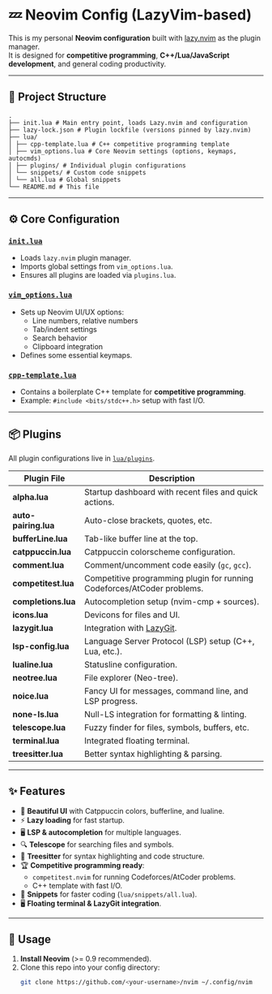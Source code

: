 # 💤 Neovim Config (LazyVim-based)

This is my personal **Neovim configuration** built with [lazy.nvim](https://github.com/folke/lazy.nvim) as the plugin manager.  
It is designed for **competitive programming**, **C++/Lua/JavaScript development**, and general coding productivity.

---

## 📂 Project Structure
```
.
├── init.lua # Main entry point, loads Lazy.nvim and configuration
├── lazy-lock.json # Plugin lockfile (versions pinned by lazy.nvim)
├── lua/
│ ├── cpp-template.lua # C++ competitive programming template
│ ├── vim_options.lua # Core Neovim settings (options, keymaps, autocmds)
│ ├── plugins/ # Individual plugin configurations
│ └── snippets/ # Custom code snippets
│ └── all.lua # Global snippets
└── README.md # This file
```

---

## ⚙️ Core Configuration

### [`init.lua`](./init.lua)
- Loads `lazy.nvim` plugin manager.
- Imports global settings from `vim_options.lua`.
- Ensures all plugins are loaded via `plugins.lua`.

### [`vim_options.lua`](./lua/vim_options.lua)
- Sets up Neovim UI/UX options:
  - Line numbers, relative numbers
  - Tab/indent settings
  - Search behavior
  - Clipboard integration
- Defines some essential keymaps.

### [`cpp-template.lua`](./lua/cpp-template.lua)
- Contains a boilerplate C++ template for **competitive programming**.
- Example: `#include <bits/stdc++.h>` setup with fast I/O.

---

## 📦 Plugins

All plugin configurations live in [`lua/plugins`](./lua/plugins).

| Plugin File            | Description                                                                 |
|-------------------------|-----------------------------------------------------------------------------|
| **alpha.lua**          | Startup dashboard with recent files and quick actions.                     |
| **auto-pairing.lua**   | Auto-close brackets, quotes, etc.                                           |
| **bufferLine.lua**     | Tab-like buffer line at the top.                                            |
| **catppuccin.lua**     | Catppuccin colorscheme configuration.                                       |
| **comment.lua**        | Comment/uncomment code easily (`gc`, `gcc`).                               |
| **competitest.lua**    | Competitive programming plugin for running Codeforces/AtCoder problems.     |
| **completions.lua**    | Autocompletion setup (nvim-cmp + sources).                                  |
| **icons.lua**          | Devicons for files and UI.                                                  |
| **lazygit.lua**        | Integration with [LazyGit](https://github.com/jesseduffield/lazygit).       |
| **lsp-config.lua**     | Language Server Protocol (LSP) setup (C++, Lua, etc.).                      |
| **lualine.lua**        | Statusline configuration.                                                   |
| **neotree.lua**        | File explorer (Neo-tree).                                                   |
| **noice.lua**          | Fancy UI for messages, command line, and LSP progress.                      |
| **none-ls.lua**        | Null-LS integration for formatting & linting.                               |
| **telescope.lua**      | Fuzzy finder for files, symbols, buffers, etc.                              |
| **terminal.lua**       | Integrated floating terminal.                                               |
| **treesitter.lua**     | Better syntax highlighting & parsing.                                       |

---

## ✨ Features

- 🎨 **Beautiful UI** with Catppuccin colors, bufferline, and lualine.
- ⚡ **Lazy loading** for fast startup.
- 🖥️ **LSP & autocompletion** for multiple languages.
- 🔍 **Telescope** for searching files and symbols.
- 🌲 **Treesitter** for syntax highlighting and code structure.
- 🏆 **Competitive programming ready**:
  - `competitest.nvim` for running Codeforces/AtCoder problems.
  - C++ template with fast I/O.
- 📝 **Snippets** for faster coding (`lua/snippets/all.lua`).
- 🖥️ **Floating terminal & LazyGit integration**.

---

## 🚀 Usage

1. **Install Neovim** (>= 0.9 recommended).
2. Clone this repo into your config directory:
   ```bash
   git clone https://github.com/<your-username>/nvim ~/.config/nvim

